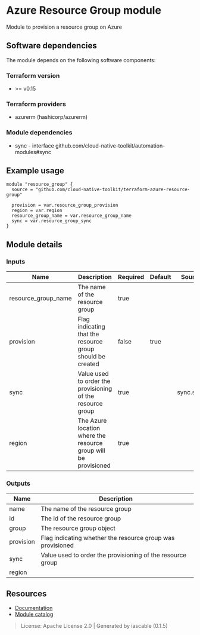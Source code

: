 # Azure Resource Group module

Module to provision a resource group on Azure


## Software dependencies

The module depends on the following software components:

### Terraform version

- \>= v0.15

### Terraform providers


- azurerm (hashicorp/azurerm)

### Module dependencies


- sync - interface github.com/cloud-native-toolkit/automation-modules#sync

## Example usage

```hcl
module "resource_group" {
  source = "github.com/cloud-native-toolkit/terraform-azure-resource-group"

  provision = var.resource_group_provision
  region = var.region
  resource_group_name = var.resource_group_name
  sync = var.resource_group_sync
}

```

## Module details

### Inputs

| Name | Description | Required | Default | Source |
|------|-------------|---------|----------|--------|
| resource_group_name | The name of the resource group | true |  |  |
| provision | Flag indicating that the resource group should be created | false | true |  |
| sync | Value used to order the provisioning of the resource group | true |  | sync.sync |
| region | The Azure location where the resource group will be provisioned | true |  |  |

### Outputs

| Name | Description |
|------|-------------|
| name | The name of the resource group |
| id | The id of the resource group |
| group | The resource group object |
| provision | Flag indicating whether the resource group was provisioned |
| sync | Value used to order the provisioning of the resource group |
| region |  |

## Resources

- [Documentation](https://operate.cloudnativetoolkit.dev)
- [Module catalog](https://modules.cloudnativetoolkit.dev)

> License: Apache License 2.0 | Generated by iascable (0.1.5)
